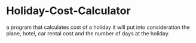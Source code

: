 # Holiday-Cost-Calculator
a program that calculates cost of a holiday
it will put into consideration the plane, hotel, car rental cost and the number of days at the holiday. 
